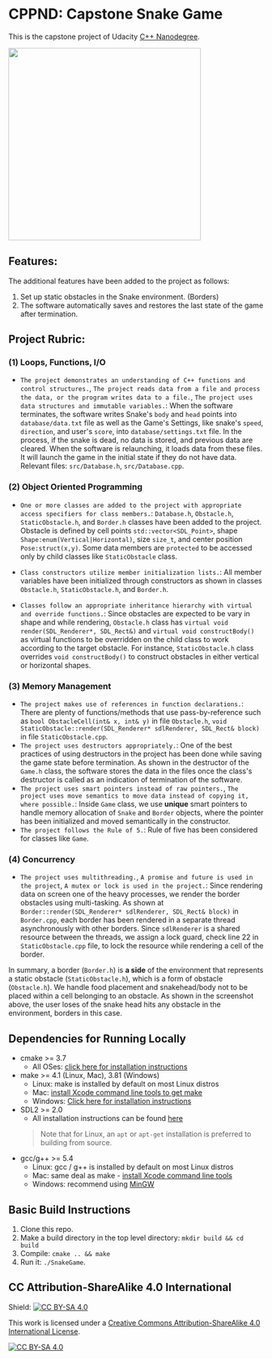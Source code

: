 # CPPND: Capstone Snake Game

This is the capstone project of Udacity [C++ Nanodegree](https://www.udacity.com/enrollment/nd213/3.4.8). 

<img src="https://github.com/MohamedNagyMostafa/capstone-udacity-cpp/assets/20774864/66e5b3c0-47b2-42aa-9069-4712c0aa58eb" width="380">

## Features:
The additional features have been added to the project as follows:
1. Set up static obstacles in the Snake environment. (Borders)
2. The software automatically saves and restores the last state of the game after termination.

## Project Rubric:
### (1) Loops, Functions, I/O
* `The project demonstrates an understanding of C++ functions and control structures.`, `The project reads data from a file and process the data, or the program writes data to a file.`, `The project uses data structures and immutable variables.`: When the software terminates, the software writes Snake's `body` and `head` points into `database/data.txt` file as well as the Game's Settings, like snake's `speed`, `direction`,  and user's `score`, into `database/settings.txt` file. In the process, if the snake is dead, no data is stored, and previous data are cleared.
When the software is relaunching, it loads data from these files. It will launch the game in the initial state if they do not have data. 
Relevant files: `src/Database.h`, `src/Database.cpp`.

### (2) Object Oriented Programming
* `One or more classes are added to the project with appropriate access specifiers for class members.`: `Database.h`, `Obstacle.h`, `StaticObstacle.h`, and `Border.h` classes have been added to the project. Obstacle is defined by cell points `std::vector<SDL_Point>`, shape `Shape:enum(Vertical|Horizontal)`, size `size_t`, and center position `Pose:struct(x,y)`. Some data members are `protected` to be accessed only by child classes like `StaticObstacle` class.

*  `Class constructors utilize member initialization lists.`: All member variables have been initialized through constructors as shown in classes `Obstacle.h`, `StaticObstacle.h`, and `Border.h`.

* `Classes follow an appropriate inheritance hierarchy with virtual and override functions.`: Since obstacles are expected to be vary in shape and while rendering, `Obstacle.h` class has `virtual void render(SDL_Renderer*, SDL_Rect&)` and `virtual void constructBody()` as virtual functions to be overridden on the child class to work according to the target obstacle. For instance, `StaticObstacle.h` class overrides `void constructBody()` to construct obstacles in either vertical or horizontal shapes.

### (3) Memory Management
* `The project makes use of references in function declarations.`: There are plenty of functions/methods that use pass-by-reference such as `bool ObstacleCell(int& x, int& y)` in file `Obstacle.h`, `void StaticObstacle::render(SDL_Renderer* sdlRenderer, SDL_Rect& block)` in file `StaticObstacle.cpp`.
* `The project uses destructors appropriately.`: One of the best practices of using destructors in the project has been done while saving the game state before termination. As shown in the destructor of the `Game.h` class, the software stores the data in the files once the class's destructor is called as an indication of termination of the software.
* `The project uses smart pointers instead of raw pointers.`, `The project uses move semantics to move data instead of copying it, where possible.`: Inside `Game` class, we use **unique** smart pointers to handle memory allocation of `Snake` and `Border` objects, where the pointer has been initialized and moved semantically in the constructor.
* `The project follows the Rule of 5.`: Rule of five has been considered for classes like `Game`.

### (4) Concurrency
* `The project uses multithreading.`, `A promise and future is used in the project`, `A mutex or lock is used in the project.`: Since rendering data on screen one of the heavy processes, we render the border obstacles using multi-tasking. As shown at `Border::render(SDL_Renderer* sdlRenderer, SDL_Rect& block)` in `Border.cpp`, each border has been rendered in a separate thread asynchronously with other borders. Since `sdlRenderer` is a shared resource between the threads, we assign a lock guard, check line 22 in `StaticObstacle.cpp` file, to lock the resource while rendering a cell of the border. 

In summary, a border (`Border.h`) is **a side** of the environment that represents a static obstacle (`StaticObstacle.h`), which is a form of obstacle (`Obstacle.h`). We handle food placement and snakehead/body not to be placed within a cell belonging to an obstacle. As shown in the screenshot above, the user loses of the snake head hits any obstacle in the environment, borders in this case. 

## Dependencies for Running Locally
* cmake >= 3.7
  * All OSes: [click here for installation instructions](https://cmake.org/install/)
* make >= 4.1 (Linux, Mac), 3.81 (Windows)
  * Linux: make is installed by default on most Linux distros
  * Mac: [install Xcode command line tools to get make](https://developer.apple.com/xcode/features/)
  * Windows: [Click here for installation instructions](http://gnuwin32.sourceforge.net/packages/make.htm)
* SDL2 >= 2.0
  * All installation instructions can be found [here](https://wiki.libsdl.org/Installation)
  >Note that for Linux, an `apt` or `apt-get` installation is preferred to building from source. 
* gcc/g++ >= 5.4
  * Linux: gcc / g++ is installed by default on most Linux distros
  * Mac: same deal as make - [install Xcode command line tools](https://developer.apple.com/xcode/features/)
  * Windows: recommend using [MinGW](http://www.mingw.org/)

## Basic Build Instructions

1. Clone this repo.
2. Make a build directory in the top level directory: `mkdir build && cd build`
3. Compile: `cmake .. && make`
4. Run it: `./SnakeGame`.


## CC Attribution-ShareAlike 4.0 International


Shield: [![CC BY-SA 4.0][cc-by-sa-shield]][cc-by-sa]

This work is licensed under a
[Creative Commons Attribution-ShareAlike 4.0 International License][cc-by-sa].

[![CC BY-SA 4.0][cc-by-sa-image]][cc-by-sa]

[cc-by-sa]: http://creativecommons.org/licenses/by-sa/4.0/
[cc-by-sa-image]: https://licensebuttons.net/l/by-sa/4.0/88x31.png
[cc-by-sa-shield]: https://img.shields.io/badge/License-CC%20BY--SA%204.0-lightgrey.svg
